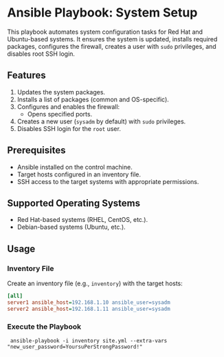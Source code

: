 # Ansible Playbook: System Setup

This playbook automates system configuration tasks for Red Hat and Ubuntu-based systems. It ensures the system is updated, installs required packages, configures the firewall, creates a user with `sudo` privileges, and disables root SSH login.

## Features

1. Updates the system packages.
2. Installs a list of packages (common and OS-specific).
3. Configures and enables the firewall:
   - Opens specified ports.
4. Creates a new user (`sysadm` by default) with `sudo` privileges.
5. Disables SSH login for the `root` user.

## Prerequisites

- Ansible installed on the control machine.
- Target hosts configured in an inventory file.
- SSH access to the target systems with appropriate permissions.

## Supported Operating Systems

- Red Hat-based systems (RHEL, CentOS, etc.).
- Debian-based systems (Ubuntu, etc.).

## Usage

### Inventory File

Create an inventory file (e.g., `inventory`) with the target hosts:

```ini
[all]
server1 ansible_host=192.168.1.10 ansible_user=sysadm
server2 ansible_host=192.168.1.11 ansible_user=sysadm
```
 ### Execute the Playbook

```shell
 ansible-playbook -i inventory site.yml --extra-vars "new_user_password=YoursuPerStrongPassword!"
```